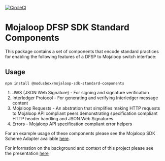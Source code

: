 [![CircleCI](https://circleci.com/gh/modusbox/mojaloop-sdk-standard-components/tree/master.svg?style=svg&circle-token=3a545ba78f7989a312b177e60095c658e1349383)](https://circleci.com/gh/modusbox/mojaloop-sdk-standard-components/tree/master)

# Mojaloop DFSP SDK Standard Components

This package contains a set of  components that encode standard practices for enabling the following features of a DFSP to Mojaloop switch interface:

## Usage

```
npm install @modusbox/mojaloop-sdk-standard-components
```

 1. JWS (JSON Web Signature) - For signing and signature verification
 2. Interledger Protocol - For generating and verifying Interledger message content
 3. Mojaloop Requests - An abstration that simplifies making HTTP requests to Mojaloop API compliant peers demonstrating specification compliant HTTP header handling and JSON Web Signatures
 4. Errors - Mojaloop API specification compliant error helpers

For an example usage of these components please see the Mojaloop SDK Scheme Adapter available [here](http://www.github.com/modusbox/mojaloop-sdk-scheme-adapter).

For information on the background and context of this project please see the presentation [here](docs/Mojaloop%20-%20Modusbox%20Onboarding%20functionality.pdf)


